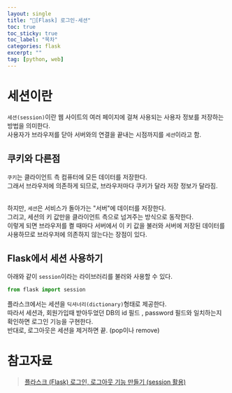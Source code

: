 ```yaml
---
layout: single
title: "📘[Flask] 로그인-세션"
toc: true
toc_sticky: true
toc_label: "목차"
categories: flask
excerpt: ""
tag: [python, web]
---
```


# 세션이란
`세션(session)`이란 웹 사이트의 여러 페이지에 걸쳐 사용되는 사용자 정보를 저장하는 방법을 의미한다.  
사용자가 브라우저를 닫아 서버와의 연결을 끝내는 시점까지를 `세션`이라고 함.  

## 쿠키와 다른점
`쿠키`는 클라이언트 측 컴퓨터에 모든 데이터를 저장한다.  
그래서 브라우저에 의존하게 되므로, 브라우저마다 쿠키가 달라 저장 정보가 달라짐.  
<br>

하지만, `세션`은 서비스가 돌아가는 "서버"에 데이터를 저장한다.  
그리고, 세션의 키 값만을 클라이언트 측으로 넘겨주는 방식으로 동작한다.  
이렇게 되면 브라우저를 켤 때마다 서버에서 이 키 값을 불러와 서버에 저장된 데이터를 사용하므로 브라우저에 의존하지 않는다는 장점이 있다.  

## Flask에서 세션 사용하기
아래와 같이 `session`이라는 라이브러리를 불러와 사용할 수 있다.  
```python
from flask import session 
```  
플라스크에서는 세션을 `딕셔너리(dictionary)`형태로 제공한다.  
따라서 세션과, 회원가입때 받아두었던 DB의 id 필드 , password 필드와 일치하는지 확인하면 로그인 기능을 구현한다.  
반대로, 로그아웃은 세션을 제거하면 끝. (pop이나 remove)

# 참고자료
> [플라스크 (Flask) 로그인, 로그아웃 기능 만들기 (session 활용)](https://infinitt.tistory.com/120)